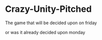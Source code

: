 # Crazy-Unity-Pitched
The game that will be decided upon on friday

or was it already decided upon monday